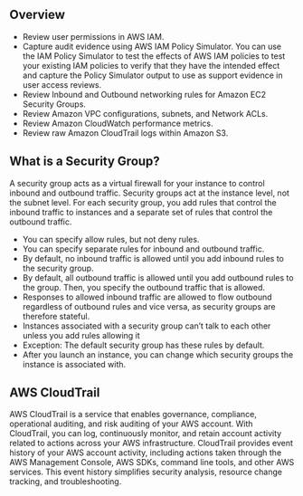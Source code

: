 ## Overview

 - Review user permissions in AWS IAM.
 - Capture audit evidence using AWS IAM Policy Simulator. You can use the IAM Policy Simulator to test the effects of AWS IAM policies to test your existing IAM policies to verify that they have the intended effect and capture the Policy Simulator output to use as support evidence in user access reviews.
 - Review Inbound and Outbound networking rules for Amazon EC2 Security Groups.
 - Review Amazon VPC configurations, subnets, and Network ACLs.
 - Review Amazon CloudWatch performance metrics.
 - Review raw Amazon CloudTrail logs within Amazon S3.


## What is a Security Group?

A security group acts as a virtual firewall for your instance to control inbound and outbound traffic. Security groups act at the instance level, not the subnet level. For each security group, you add rules that control the inbound traffic to instances and a separate set of rules that control the outbound traffic.


- You can specify allow rules, but not deny rules.
- You can specify separate rules for inbound and outbound traffic.
- By default, no inbound traffic is allowed until you add inbound rules to the security group.
- By default, all outbound traffic is allowed until you add outbound rules to the group. Then, you specify the outbound traffic that is allowed.
- Responses to allowed inbound traffic are allowed to flow outbound regardless of outbound rules and vice versa, as security groups are therefore stateful.
- Instances associated with a security group can’t talk to each other unless you add rules allowing it
- Exception: The default security group has these rules by default.
- After you launch an instance, you can change which security groups the instance is associated with.


## AWS CloudTrail

AWS CloudTrail is a service that enables governance, compliance, operational auditing, and risk auditing of your AWS account. With CloudTrail, you can log, continuously monitor, and retain account activity related to actions across your AWS infrastructure. CloudTrail provides event history of your AWS account activity, including actions taken through the AWS Management Console, AWS SDKs, command line tools, and other AWS services. This event history simplifies security analysis, resource change tracking, and troubleshooting.
